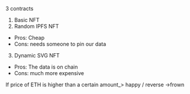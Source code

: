 3 contracts 

1. Basic NFT
2. Random IPFS NFT
- Pros: Cheap
- Cons: needs someone to pin our data

3. Dynamic SVG NFT
- Pros: The data is on chain
- Cons: much more expensive

If price of ETH is higher than a certain amount_> happy /
reverse ->frown
